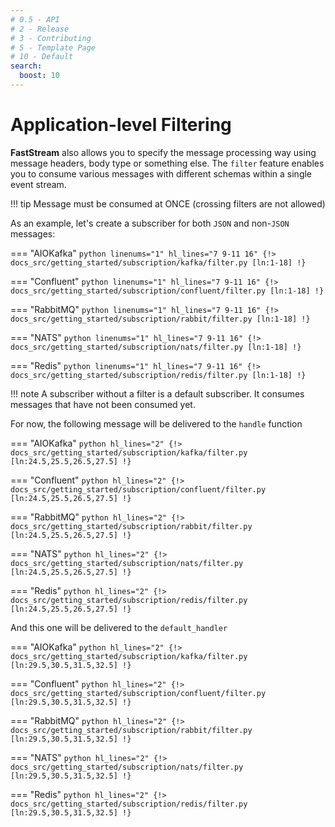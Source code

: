 ```yaml
---
# 0.5 - API
# 2 - Release
# 3 - Contributing
# 5 - Template Page
# 10 - Default
search:
  boost: 10
---
```


# Application-level Filtering

**FastStream** also allows you to specify the message processing way using message headers, body type or something else. The `filter` feature enables you to consume various messages with different schemas within a single event stream.

!!! tip
    Message must be consumed at ONCE (crossing filters are not allowed)

As an example, let's create a subscriber for both `JSON` and non-`JSON` messages:

=== "AIOKafka"
    ```python linenums="1" hl_lines="7 9-11 16"
    {!> docs_src/getting_started/subscription/kafka/filter.py [ln:1-18] !}
    ```

=== "Confluent"
    ```python linenums="1" hl_lines="7 9-11 16"
    {!> docs_src/getting_started/subscription/confluent/filter.py [ln:1-18] !}
    ```

=== "RabbitMQ"
    ```python linenums="1" hl_lines="7 9-11 16"
    {!> docs_src/getting_started/subscription/rabbit/filter.py [ln:1-18] !}
    ```

=== "NATS"
    ```python linenums="1" hl_lines="7 9-11 16"
    {!> docs_src/getting_started/subscription/nats/filter.py [ln:1-18] !}
    ```

=== "Redis"
    ```python linenums="1" hl_lines="7 9-11 16"
    {!> docs_src/getting_started/subscription/redis/filter.py [ln:1-18] !}
    ```

!!! note
    A subscriber without a filter is a default subscriber. It consumes messages that have not been consumed yet.

For now, the following message will be delivered to the `handle` function

=== "AIOKafka"
    ```python hl_lines="2"
    {!> docs_src/getting_started/subscription/kafka/filter.py [ln:24.5,25.5,26.5,27.5] !}
    ```

=== "Confluent"
    ```python hl_lines="2"
    {!> docs_src/getting_started/subscription/confluent/filter.py [ln:24.5,25.5,26.5,27.5] !}
    ```

=== "RabbitMQ"
    ```python hl_lines="2"
    {!> docs_src/getting_started/subscription/rabbit/filter.py [ln:24.5,25.5,26.5,27.5] !}
    ```

=== "NATS"
    ```python hl_lines="2"
    {!> docs_src/getting_started/subscription/nats/filter.py [ln:24.5,25.5,26.5,27.5] !}
    ```

=== "Redis"
    ```python hl_lines="2"
    {!> docs_src/getting_started/subscription/redis/filter.py [ln:24.5,25.5,26.5,27.5] !}
    ```

And this one will be delivered to the `default_handler`

=== "AIOKafka"
    ```python hl_lines="2"
    {!> docs_src/getting_started/subscription/kafka/filter.py [ln:29.5,30.5,31.5,32.5] !}
    ```

=== "Confluent"
    ```python hl_lines="2"
    {!> docs_src/getting_started/subscription/confluent/filter.py [ln:29.5,30.5,31.5,32.5] !}
    ```

=== "RabbitMQ"
    ```python hl_lines="2"
    {!> docs_src/getting_started/subscription/rabbit/filter.py [ln:29.5,30.5,31.5,32.5] !}
    ```

=== "NATS"
    ```python hl_lines="2"
    {!> docs_src/getting_started/subscription/nats/filter.py [ln:29.5,30.5,31.5,32.5] !}
    ```

=== "Redis"
    ```python hl_lines="2"
    {!> docs_src/getting_started/subscription/redis/filter.py [ln:29.5,30.5,31.5,32.5] !}
    ```
